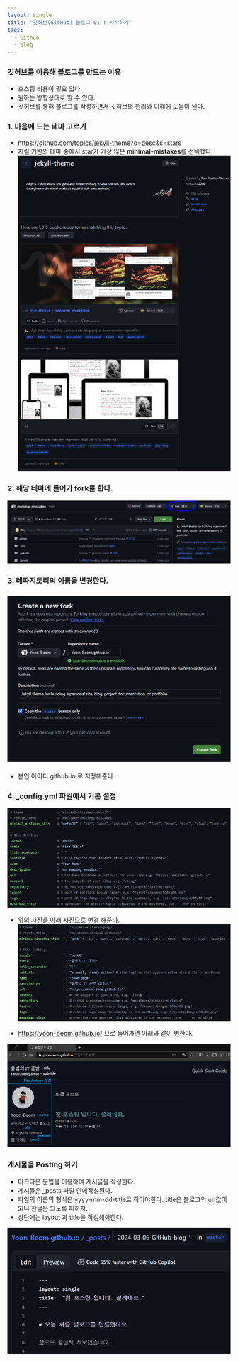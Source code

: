 ```yaml
---
layout: single
title: "깃허브(GitHub) 블로그 01 : 시작하기"
tags:
  - Github
  - Blog
---
```

### 깃허브를 이용해 블로그를 만드는 이유
- 호스팅 비용이 필요 없다.
- 원하는 방향성대로 할 수 있다.
- 깃허브를 통해 블로그를 작성하면서 깃허브의 원리와 이해에 도움이 된다.

### 1. 마음에 드는 테마 고르기
 - https://github.com/topics/jekyll-theme?o=desc&s=stars
 - 지킬 기반의 테마 중에서 star가 가장 많은 **minimal-mistakes**를 선택했다.
   ![GitHub-blog-01](../images/2024-03-05-GitHub-blog-1st/GitHub-blog-01.png)

### 2. 해당 테마에 들어가 fork를 한다.

![GitHub-blog-02](../images/2024-03-05-GitHub-blog-1st/GitHub-blog-02.png)

### 3. 레파지토리의 이름을 변경한다.

### ![GitHub-blog-03](../images/2024-03-05-GitHub-blog-1st/GitHub-blog-03.png)
- 본인 아이디.github.io 로 지정해준다.

### 4. _config.yml 파일에서 기본 설정

![GitHub-blog-04](../images/2024-03-05-GitHub-blog-1st/GitHub-blog-04.png)
- 위의 사진을 아래 사진으로 변경 해준다.
![GitHub-blog-05](../images/2024-03-05-GitHub-blog-1st/GitHub-blog-05.png)

- https://yoon-beom.github.io/ 으로 들어가면 아래와 같이 변한다.

![GitHub-blog-06](../images/2024-03-05-GitHub-blog-1st/GitHub-blog-06.png)

### 게시물을 Posting 하기
- 마크다운 문법을 이용하여 게시글을 작성한다.
- 게시물은 _posts 파일 안에작성된다.
- 파일의 이름의 형식은 yyyy-mm-dd-title로 적어야한다. title은 블로그의 url값이 되니 한글은 되도록 피하자.
- 상단에는 layout 과 title을 작성해야한다.

![GitHub-blog-07](../images/2024-03-05-GitHub-blog-1st/GitHub-blog-07.png)
